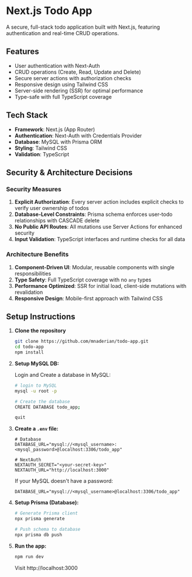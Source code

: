 # Next.js Todo App

A secure, full-stack todo application built with Next.js, featuring authentication and real-time CRUD operations.

## Features

- User authentication with Next-Auth
- CRUD operations (Create, Read, Update and Delete)
- Secure server actions with authorization checks
- Responsive design using Tailwind CSS
- Server-side rendering (SSR) for optimal performance
- Type-safe with full TypeScript coverage

## Tech Stack

- **Framework**: Next.js (App Router)
- **Authentication**: Next-Auth with Credentials Provider
- **Database**: MySQL with Prisma ORM
- **Styling**: Tailwind CSS
- **Validation**: TypeScript

## Security & Architecture Decisions

### Security Measures

1. **Explicit Authorization**: Every server action includes explicit checks to verify user ownership of todos
2. **Database-Level Constraints**: Prisma schema enforces user-todo relationships with CASCADE delete
3. **No Public API Routes**: All mutations use Server Actions for enhanced security
4. **Input Validation**: TypeScript interfaces and runtime checks for all data

### Architecture Benefits

1. **Component-Driven UI**: Modular, reusable components with single responsibilities
2. **Type Safety**: Full TypeScript coverage with no `any` types
3. **Performance Optimized**: SSR for initial load, client-side mutations with revalidation
4. **Responsive Design**: Mobile-first approach with Tailwind CSS

## Setup Instructions

1. **Clone the repository**

   ```bash
   git clone https://github.com/mnaderian/todo-app.git
   cd todo-app
   npm install
   ```

2. **Setup MySQL DB:**
   
   Login and Create a database in MySQL:

   ```bash
   # login to MySQL
   mysql -u root -p

   # Create the database
   CREATE DATABASE todo_app;

   quit
   ```

3. **Create a `.env` file:**

   ```env
   # Database
   DATABASE_URL="mysql://<mysql_username>:<mysql_password>@localhost:3306/todo_app"

   # NextAuth
   NEXTAUTH_SECRET="<your-secret-key>"
   NEXTAUTH_URL="http://localhost:3000"
   ```

   If your MySQL doesn't have a password:
   ```env
   DATABASE_URL="mysql://<mysql_username>@localhost:3306/todo_app"
   ```

3. **Setup Prisma (Database):**

   ```bash
   # Generate Prisma client
   npx prisma generate

   # Push schema to database
   npx prisma db push
   ```
4. **Run the app:**

   ```bash
   npm run dev
   ```
   Visit http://localhost:3000
